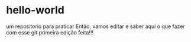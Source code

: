 # hello-world
um repositorio para praticar
Então, vamos editar e saber aqui o que fazer com esse git
primeira edição feita!!!
